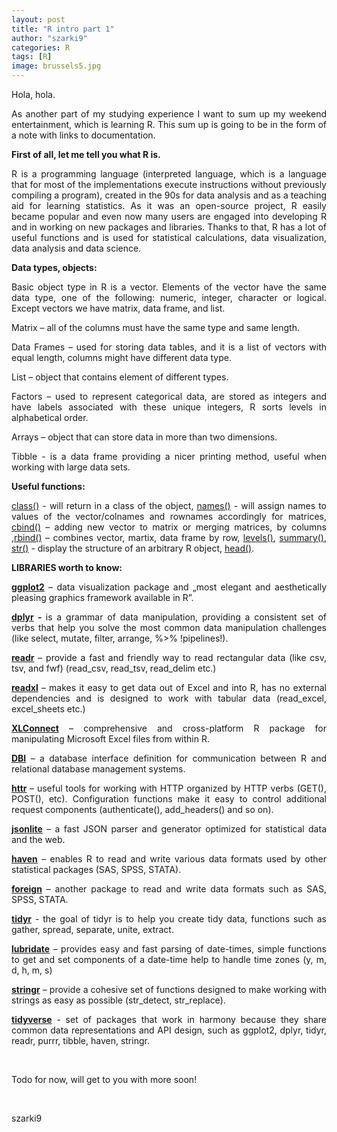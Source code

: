 ```yaml
---
layout: post
title: "R intro part 1"
author: "szarki9"
categories: R
tags: [R]
image: brussels5.jpg
---
```

<p>Hola, hola.</p><p align="justify">As another part of my studying
experience I want to sum up my weekend entertainment, which is learning R.
This sum up is going to be in the form of a note with links to documentation.</p><p align="justify"><b>First of all, let me tell you what R is.</b></p><p align="justify">R is a programming language (interpreted
language, which is a language that for most of the implementations execute
instructions without previously compiling a program), created in the 90s for
data analysis and as a teaching aid for learning statistics. As it was an open-source project, R easily became popular and even now many users are engaged
into developing R and in working on new packages and libraries. Thanks to that,
R has a lot of useful functions and is used for statistical calculations, data
visualization, data analysis and data science.</p><p align="justify"><b>Data types, objects:</b></p><p align="justify">Basic object type in R is a vector.
Elements of the vector have the same data type, one of the following: numeric,
integer, character or logical. Except vectors we have matrix, data frame, and list.</p><p align="justify">Matrix – all of the columns must
have the same type and same length.</p><p align="justify">Data Frames – used for storing
data tables, and it is a list of vectors with equal length, columns might have
different data type.</p><p align="justify">List – object that contains
element of different types.</p><p align="justify">Factors – used to represent
categorical data, are stored as integers and have labels associated with these
unique integers, R sorts levels in alphabetical order.</p><p align="justify">Arrays – object that can store
data in more than two dimensions.</p><p align="justify">Tibble - is a data frame
providing a nicer printing method, useful when working with large data sets.</p><p><b>Useful functions: </b></p><p align="justify"><a href="https://www.rdocumentation.org/packages/base/versions/3.6.1/topics/class">class()</a>
- will return in a class of the object, <a href="https://www.rdocumentation.org/packages/base/versions/3.6.1/topics/names">names()</a>
- will assign names to values of the vector/colnames and rownames accordingly
for matrices, <a href="https://www.rdocumentation.org/packages/base/versions/3.6.1/topics/cbind">cbind()</a>
– adding new vector to matrix or merging matrices, by columns ,<a href="https://www.rdocumentation.org/packages/base/versions/3.6.1/topics/cbind">rbind()</a>
– combines vector, martix, data frame by row, <a href="https://www.rdocumentation.org/packages/base/versions/3.6.1/topics/levels">levels()</a>,
<a href="https://www.rdocumentation.org/packages/base/versions/3.6.1/topics/summary">summary()</a>,
<a href="https://www.rdocumentation.org/packages/utils/versions/3.6.1/topics/str">str()</a>
- display the structure of an arbitrary R object, <a href="https://www.rdocumentation.org/packages/utils/versions/3.6.1/topics/head">head()</a>.</p><p><b>LIBRARIES worth to know:</b></p><p align="justify"><b><a href="https://www.rdocumentation.org/packages/ggplot2/versions/3.2.1">ggplot2</a></b>
– data visualization package and „most elegant and aesthetically pleasing
graphics framework available in R”.</p><p align="justify"><b><a href="https://www.rdocumentation.org/packages/dplyr/versions/0.7.8">dplyr</a>
- </b>is a grammar of data manipulation, providing a consistent set of verbs
that help you solve the most common data manipulation challenges (like select,
mutate, filter, arrange, %&gt;% !pipelines!).</p><p align="justify"><b><a href="https://www.rdocumentation.org/packages/readr/versions/1.3.1">readr</a></b>
– provide a fast and friendly way to read rectangular data (like csv, tsv, and
fwf) (read_csv, read_tsv, read_delim etc.)</p><p align="justify"><b><a href="https://www.rdocumentation.org/packages/readxl/versions/1.3.1">readxl</a></b>
– makes it easy to get data out of Excel and into R, has no external
dependencies and is designed to work with tabular data (read_excel,
excel_sheets etc.)</p><p align="justify"><b><a href="https://www.rdocumentation.org/packages/XLConnect/versions/0.2-15">XLConnect</a></b>
– comprehensive and cross-platform R package for manipulating Microsoft Excel
files from within R.</p><p align="justify"><b><a href="https://www.rdocumentation.org/packages/DBI/versions/0.5-1">DBI</a></b>
– a database interface definition for communication between R and relational
database management systems.</p><p align="justify"><b><a href="https://www.rdocumentation.org/packages/httr/versions/1.4.1">httr</a>
</b>– useful tools for working with HTTP organized by HTTP verbs (GET(),
POST(), etc). Configuration functions make it easy to control additional
request components (authenticate(), add_headers() and so on).</p><p align="justify"><b><a href="https://www.rdocumentation.org/packages/jsonlite/versions/1.6">jsonlite</a></b>
– a fast JSON parser and generator optimized for statistical data and the web.</p><p align="justify"><b><a href="https://www.rdocumentation.org/packages/haven/versions/2.2.0">haven</a></b>
– enables R to read and write various data formats used by other statistical
packages (SAS, SPSS, STATA).</p><p align="justify"><b><a href="https://www.rdocumentation.org/packages/foreign/versions/0.8-72">foreign</a></b>
– another package to read and write data formats such as SAS, SPSS, STATA.</p><p align="justify"><b><a href="https://www.rdocumentation.org/packages/tidyr/versions/0.8.3">tidyr</a></b>
- the goal of tidyr is to help you create tidy data, functions such as gather,
spread, separate, unite, extract.</p><p align="justify"><b><a href="https://www.rdocumentation.org/packages/lubridate/versions/1.7.4">lubridate</a></b>
– provides easy and fast parsing of date-times, simple functions to get and set
components of a date-time help to handle time zones (y, m, d, h, m, s)</p><p align="justify"><b><a href="https://www.rdocumentation.org/packages/stringr/versions/1.4.0">stringr</a></b>
– provide a cohesive set of functions designed to make working with strings as
easy as possible (str_detect, str_replace).</p><p align="justify"><b><a href="https://www.rdocumentation.org/packages/tidyverse/versions/1.2.1">tidyverse</a></b>
- set of packages that work in harmony because they share common data
representations and API design, such as ggplot2, dplyr, tidyr, readr, purrr,
tibble, haven, stringr.</p><p><br></p><p align="justify">Todo for now, will get to you with more soon!</p><p><br></p><p>szarki9</p>